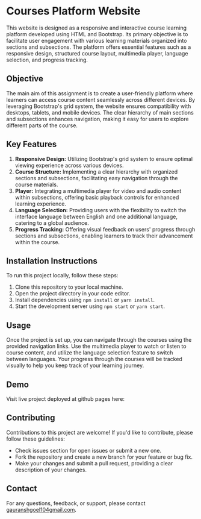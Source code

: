 # Courses Platform Website

This website is designed as a responsive and interactive course learning platform developed using HTML and Bootstrap. Its primary objective is to facilitate user engagement with various learning materials organized into sections and subsections. The platform offers essential features such as a responsive design, structured course layout, multimedia player, language selection, and progress tracking.

## Objective
The main aim of this assignment is to create a user-friendly platform where learners can access course content seamlessly across different devices. By leveraging Bootstrap's grid system, the website ensures compatibility with desktops, tablets, and mobile devices. The clear hierarchy of main sections and subsections enhances navigation, making it easy for users to explore different parts of the course.

## Key Features
1. **Responsive Design:** Utilizing Bootstrap's grid system to ensure optimal viewing experience across various devices.
2. **Course Structure:** Implementing a clear hierarchy with organized sections and subsections, facilitating easy navigation through the course materials.
3. **Player:** Integrating a multimedia player for video and audio content within subsections, offering basic playback controls for enhanced learning experience.
4. **Language Selection:** Providing users with the flexibility to switch the interface language between English and one additional language, catering to a global audience.
5. **Progress Tracking:** Offering visual feedback on users' progress through sections and subsections, enabling learners to track their advancement within the course.

## Installation Instructions
To run this project locally, follow these steps:
1. Clone this repository to your local machine.
2. Open the project directory in your code editor.
3. Install dependencies using `npm install` or `yarn install`.
4. Start the development server using `npm start` or `yarn start`.

## Usage
Once the project is set up, you can navigate through the courses using the provided navigation links. Use the multimedia player to watch or listen to course content, and utilize the language selection feature to switch between languages. Your progress through the courses will be tracked visually to help you keep track of your learning journey.

## Demo
Visit live project deployed at github pages here: 

## Contributing
Contributions to this project are welcome! If you'd like to contribute, please follow these guidelines:
- Check issues section for open issues or submit a new one.
- Fork the repository and create a new branch for your feature or bug fix.
- Make your changes and submit a pull request, providing a clear description of your changes.


## Contact
For any questions, feedback, or support, please contact [gauranshgoel104gmail.com](mailto:gauranshgoel04@gmail.com).


